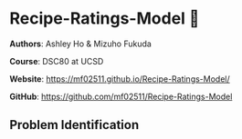 # Recipe-Ratings-Model 🥘

**Authors**: Ashley Ho & Mizuho Fukuda
<br/>

**Course**: DSC80 at UCSD
<br/>

**Website**: <https://mf02511.github.io/Recipe-Ratings-Model/>
<br/>

**GitHub**: <https://github.com/mf02511/Recipe-Ratings-Model>

## Problem Identification